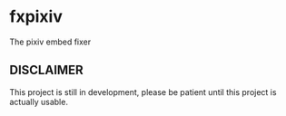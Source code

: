 # fxpixiv

The pixiv embed fixer

## DISCLAIMER

This project is still in development, please be patient until this project is actually usable.
